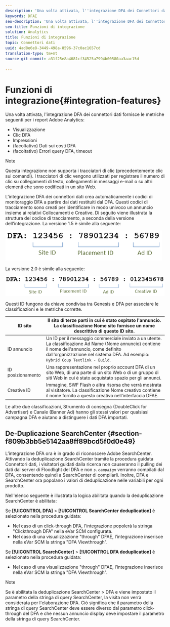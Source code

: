```yaml
---
description: 'Una volta attivata, l''integrazione DFA dei Connettori dati fornisce le metriche seguenti per i report Adobe Analytics '
keywords: DFAE
seo-description: 'Una volta attivata, l''integrazione DFA dei Connettori dati fornisce le metriche seguenti per i report Adobe Analytics '
seo-title: Funzioni di integrazione
solution: Analytics
title: Funzioni di integrazione
topic: Connettori dati
uuid: 4ad8e6e8-3449-498a-8596-37c0ac1657cd
translation-type: tm+mt
source-git-commit: a31f25e8a4681cf34525a7994b00580aa3aac15d

---
```



# Funzioni di integrazione{#integration-features}

Una volta attivata, l'integrazione DFA dei connettori dati fornisce le metriche seguenti per i report Adobe Analytics:

* Visualizzazione
* Clic DFA
* Impressioni
* (facoltativo) Dati sui costi DFA
* (facoltativo) Errori query DFA, timeout

>[!NOTE]
>
>Questa integrazione non supporta i tracciatori di clic (precedentemente clic sui comandi). I tracciatori di clic vengono utilizzati per registrare il numero di clic su collegamenti di testo, collegamenti in messaggi e-mail o su altri elementi che sono codificati in un sito Web.

L’integrazione DFA dei connettori dati crea automaticamente i codici di monitoraggio DFA a partire dai dati restituiti dal DFA. Questi codici di tracciamento sono creati per identificare in modo univoco un annuncio insieme ai relativi Collocamenti e Creative. Di seguito viene illustrata la struttura del codice di tracciamento, a seconda della versione dell'integrazione. La versione 1.5 è simile alla seguente:

![](assets/DFA_id_struct1_5.png)

La versione 2.0 è simile alla seguente:

![](assets/DFA_id_struct2.png)

Questi ID fungono da chiave condivisa tra Genesis e DFA per associare le classificazioni e le metriche corrette.

| ID sito | Il sito di terze parti in cui è stato ospitato l'annuncio. La classificazione Nome sito fornisce un nome descrittivo di questo ID sito. |
|---|---|
| ID annuncio | Un ID per il messaggio commerciale inviato a un utente. La classificazione Ad Name (Nome annuncio) contiene il nome dell'annuncio, come definito dall'organizzazione nel sistema DFA. Ad esempio: `Hybrid Coup Textlink - Build`. |
| ID posizionamento | Una rappresentazione nel proprio account DFA di un sito Web, di una parte di un sito Web o di un gruppo di siti Web in cui è stato acquistato spazio per gli annunci. |
| Creative ID | Immagine, SWF Flash o altra risorsa che verrà mostrata al visitatore. La classificazione Nome creativo contiene il nome fornito a questo creativo nell’interfaccia DFAE. |

Le altre due classificazioni, Strumento di consegna (DoubleClick for Advertiser) e Canale (Banner Ad) hanno gli stessi valori per qualsiasi campagna DFA e aiutano a distinguere i dati DFA importati.

## De-Duplicazione SearchCenter {#section-f809b3bb5e5142aa8ff89bcd5f0d0e49}

L’integrazione DFA ora è in grado di riconoscere Adobe SearchCenter. Attivando la deduplicazione SearchCenter tramite la procedura guidata Connettori dati, i visitatori guidati dalla ricerca non causeranno il pulling dei dati dal server di Floodlight del DFA e non *`s.campaign`* verranno compilati dal DFA, consentendo quindi a SearchCenter di compilarli. Inoltre, DFA e SearchCenter ora popolano i valori di deduplicazione nelle variabili per ogni prodotto.

Nell'elenco seguente è illustrata la logica abilitata quando la deduplicazione SearchCenter è abilitata:

Se **[!UICONTROL DFA]** &gt; **[!UICONTROL SearchCenter deduplication]** è selezionato nella procedura guidata:

* Nel caso di un click-through DFA, l'integrazione popolerà la stringa "Clickthrough DFA" nella eVar SCM configurata.
* Nel caso di una visualizzazione "through" DFAE, l’integrazione inserisce nella eVar SCM la stringa "DFA Viewthrough".

Se **[!UICONTROL SearchCenter]** &gt; **[!UICONTROL DFA deduplication]** è selezionato nella procedura guidata:

* Nel caso di una visualizzazione "through" DFAE, l’integrazione inserisce nella eVar SCM la stringa "DFA Viewthrough".

>[!NOTE]
>
>Se è abilitata la deduplicazione SearchCenter &gt; DFA e viene impostato il parametro della stringa di query SearchCenter, la visita non verrà considerata per l'elaborazione DFA. Ciò significa che il parametro della stringa di query SearchCenter deve essere diverso dal parametro click-through del DFA e che nessun annuncio display deve impostare il parametro della stringa di query SearchCenter.

